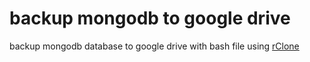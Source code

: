 # backup mongodb to google drive 

backup mongodb database to google drive with bash file using  [rClone](https://github.com/ncw/rclone)
